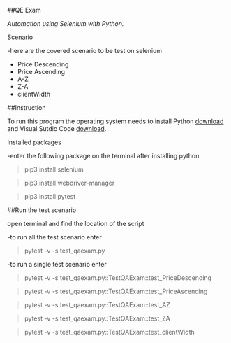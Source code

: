 ##QE Exam

_Automation using Selenium with Python._

Scenario

-here are the covered scenario to be test on selenium
- Price Descending
- Price Ascending
- A-Z
- Z-A
- clientWidth

##Instruction 

To run this program the operating system needs to  install Python [download](https://www.python.org/downloads/) and Visual Sutdio Code [download](https://code.visualstudio.com/).

Installed packages

-enter the following package on the terminal after installing python

>pip3 install selenium

>pip3 install webdriver-manager

>pip3 install pytest


##Run the test scenario

open terminal and find the location of the script

-to run all the test scenario enter
>pytest -v -s test_qaexam.py

-to run a single test scenario enter
>pytest -v -s test_qaexam.py::TestQAExam::test_PriceDescending

>pytest -v -s test_qaexam.py::TestQAExam::test_PriceAscending

>pytest -v -s test_qaexam.py::TestQAExam::test_AZ

>pytest -v -s test_qaexam.py::TestQAExam::test_ZA

>pytest -v -s test_qaexam.py::TestQAExam::test_clientWidth
